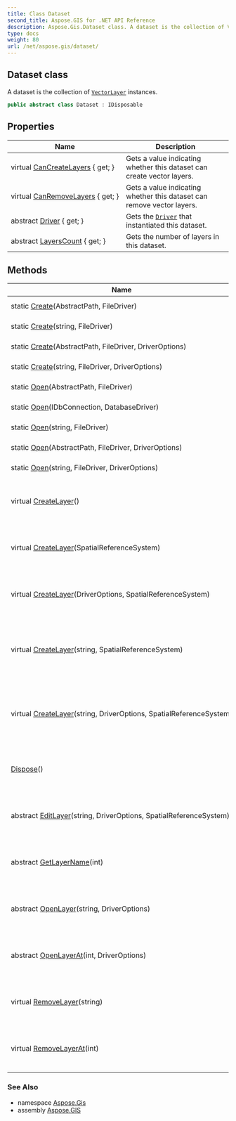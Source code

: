 ```yaml
---
title: Class Dataset
second_title: Aspose.GIS for .NET API Reference
description: Aspose.Gis.Dataset class. A dataset is the collection of VectorLayer instances.
type: docs
weight: 80
url: /net/aspose.gis/dataset/
---
```

## Dataset class

A dataset is the collection of [`VectorLayer`](../vectorlayer/) instances.

```csharp
public abstract class Dataset : IDisposable
```

## Properties

| Name | Description |
| --- | --- |
| virtual [CanCreateLayers](../../aspose.gis/dataset/cancreatelayers/) { get; } | Gets a value indicating whether this dataset can create vector layers. |
| virtual [CanRemoveLayers](../../aspose.gis/dataset/canremovelayers/) { get; } | Gets a value indicating whether this dataset can remove vector layers. |
| abstract [Driver](../../aspose.gis/dataset/driver/) { get; } | Gets the [`Driver`](./driver/) that instantiated this dataset. |
| abstract [LayersCount](../../aspose.gis/dataset/layerscount/) { get; } | Gets the number of layers in this dataset. |

## Methods

| Name | Description |
| --- | --- |
| static [Create](../../aspose.gis/dataset/create/#create)(AbstractPath, FileDriver) | Creates a dataset. |
| static [Create](../../aspose.gis/dataset/create/#create_2)(string, FileDriver) | Creates a dataset. |
| static [Create](../../aspose.gis/dataset/create/#create_1)(AbstractPath, FileDriver, DriverOptions) | Creates a dataset. |
| static [Create](../../aspose.gis/dataset/create/#create_3)(string, FileDriver, DriverOptions) | Creates a dataset. |
| static [Open](../../aspose.gis/dataset/open/#open)(AbstractPath, FileDriver) | Opens the dataset. |
| static [Open](../../aspose.gis/dataset/open/#open_2)(IDbConnection, DatabaseDriver) | Opens the dataset. |
| static [Open](../../aspose.gis/dataset/open/#open_3)(string, FileDriver) | Opens the dataset. |
| static [Open](../../aspose.gis/dataset/open/#open_1)(AbstractPath, FileDriver, DriverOptions) | Opens the dataset. |
| static [Open](../../aspose.gis/dataset/open/#open_4)(string, FileDriver, DriverOptions) | Opens the dataset. |
| virtual [CreateLayer](../../aspose.gis/dataset/createlayer/#createlayer)() | Creates a new vector layer and opens it for appending. |
| virtual [CreateLayer](../../aspose.gis/dataset/createlayer/#createlayer_2)(SpatialReferenceSystem) | Creates a new vector layer and opens it for appending. |
| virtual [CreateLayer](../../aspose.gis/dataset/createlayer/#createlayer_1)(DriverOptions, SpatialReferenceSystem) | Creates a new vector layer and opens it for appending. |
| virtual [CreateLayer](../../aspose.gis/dataset/createlayer/#createlayer_4)(string, SpatialReferenceSystem) | Creates a new vector layer with specified name and opens it for appending. |
| virtual [CreateLayer](../../aspose.gis/dataset/createlayer/#createlayer_3)(string, DriverOptions, SpatialReferenceSystem) | Creates a new vector layer with specified name and opens it for appending. |
| [Dispose](../../aspose.gis/dataset/dispose/)() | Releases the resources used by the `Dataset`. |
| abstract [EditLayer](../../aspose.gis/dataset/editlayer/)(string, DriverOptions, SpatialReferenceSystem) | Opens the layer with specified name for editing. |
| abstract [GetLayerName](../../aspose.gis/dataset/getlayername/)(int) | Gets the name of the layer at specified index. |
| abstract [OpenLayer](../../aspose.gis/dataset/openlayer/)(string, DriverOptions) | Opens the layer with specified name for reading. |
| abstract [OpenLayerAt](../../aspose.gis/dataset/openlayerat/)(int, DriverOptions) | Opens the layer at specified index for reading. |
| virtual [RemoveLayer](../../aspose.gis/dataset/removelayer/)(string) | Removes the vector layer with specified name. |
| virtual [RemoveLayerAt](../../aspose.gis/dataset/removelayerat/)(int) | Removes the vector layer at specified index. |

### See Also

* namespace [Aspose.Gis](../../aspose.gis/)
* assembly [Aspose.GIS](../../)


